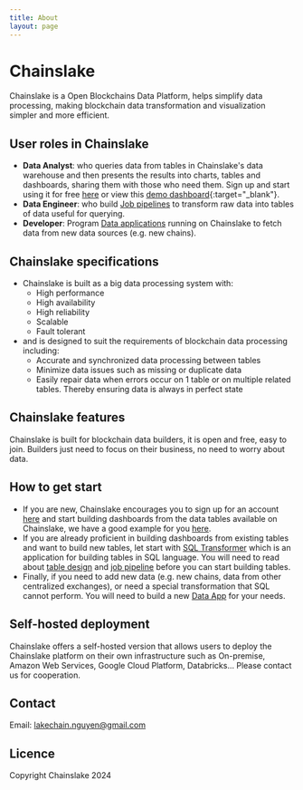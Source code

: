 ```yaml
---
title: About
layout: page
---
```


# Chainslake

Chainslake is a Open Blockchains Data Platform, helps simplify data processing, making blockchain data transformation and visualization simpler and more efficient.

## User roles in Chainslake

- __Data Analyst__: who queries data from tables in Chainslake's data warehouse and then presents the results into charts, tables and dashboards, sharing them with those who need them. Sign up and start using it for free [here](https://metabase.chainslake.io) or view this [demo dashboard](https://metabase.chainslake.io/public/dashboard/ac9dbee4-af29-4ba8-b494-eae69f4ee835){:target="_blank"}.
- __Data Engineer__: who build [Job pipelines](https://docs.chainslake.io/docs/job-pipeline) to transform raw data into tables of data useful for querying.
- __Developer__: Program [Data applications](https://docs.chainslake.io/docs/data-application) running on Chainslake to fetch data from new data sources (e.g. new chains).


## Chainslake specifications

- Chainslake is built as a big data processing system with:
    - High performance
    - High availability
    - High reliability
    - Scalable
    - Fault tolerant
- and is designed to suit the requirements of blockchain data processing including:
    - Accurate and synchronized data processing between tables
    - Minimize data issues such as missing or duplicate data
    - Easily repair data when errors occur on 1 table or on multiple related tables. Thereby ensuring data is always in perfect state

## Chainslake features

Chainslake is built for blockchain data builders, it is open and free, easy to join. Builders just need to focus on their business, no need to worry about data.

## How to get start

- If you are new, Chainslake encourages you to sign up for an account [here](https://metabase.chainslake.io) and start building dashboards from the data tables available on Chainslake, we have a good example for you [here](https://metabase.chainslake.io/dashboard/60-erc20-token).
- If you are already proficient in building dashboards from existing tables and want to build new tables, let start with [SQL Transformer](https://docs.chainslake.io/docs/data-app-store/#sql-transformer) which is an application for building tables in SQL language. You will need to read about [table design](https://docs.chainslake.io/docs/table-design) and [job pipeline](https://docs.chainslake.io/docs/job-pipeline) before you can start building tables.
- Finally, if you need to add new data (e.g. new chains, data from other centralized exchanges), or need a special transformation that SQL cannot perform. You will need to build a new [Data App](https://docs.chainslake.io/docs/data-application) for your needs.

## Self-hosted deployment

Chainslake offers a self-hosted version that allows users to deploy the Chainslake platform on their own infrastructure such as On-premise, Amazon Web Services, Google Cloud Platform, Databricks... Please contact us for cooperation.

## Contact

Email: [lakechain.nguyen@gmail.com](mailto:lakechain.nguyen@gmail.com)

## Licence

Copyright Chainslake 2024